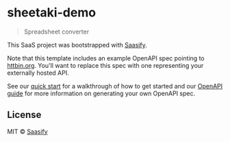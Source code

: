 # sheetaki-demo

> Spreadsheet converter

This SaaS project was bootstrapped with [Saasify](https://saasify.sh).

Note that this template includes an example OpenAPI spec pointing to [httbin.org](https://httpbin.org). You'll want to replace this spec with one representing your externally hosted API.

See our [quick start](https://docs.saasify.sh/#/quick-start) for a walkthrough of how to get started and our [OpenAPI guide](https://docs.saasify.sh/#/openapi) for more information on generating your own OpenAPI spec.

## License

MIT © [Saasify](https://github.com/saasify-sh/saasify)
